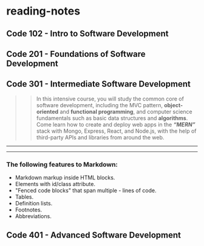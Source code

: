 # reading-notes

## Code 102 - Intro to Software Development
## Code 201 - Foundations of Software Development
## Code 301 - Intermediate Software Development
>> In this intensive course, you will study the common core of software development, including the MVC pattern, **object-oriented** and **functional programming**, and computer science fundamentals such as basic data structures and **algorithms**. Come learn how to create and deploy web apps in the ***“MERN”*** stack with Mongo, Express, React, and Node.js, with the help of third-party APIs and libraries from around the web.
***
***
### The following features to **Markdown**:

- Markdown markup inside HTML blocks.
- Elements with id/class attribute.
- "Fenced code blocks" that span multiple - lines of code.
- Tables.
- Definition lists.
- Footnotes.
- Abbreviations.
## Code 401 - Advanced Software Development


